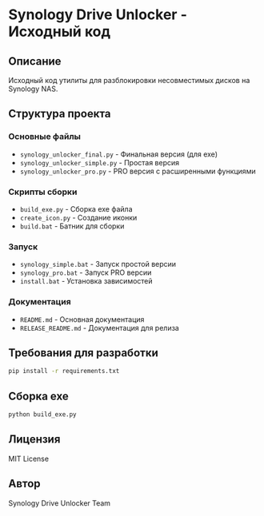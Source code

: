 # Synology Drive Unlocker - Исходный код

## Описание
Исходный код утилиты для разблокировки несовместимых дисков на Synology NAS.

## Структура проекта

### Основные файлы
- `synology_unlocker_final.py` - Финальная версия (для exe)
- `synology_unlocker_simple.py` - Простая версия
- `synology_unlocker_pro.py` - PRO версия с расширенными функциями

### Скрипты сборки
- `build_exe.py` - Сборка exe файла
- `create_icon.py` - Создание иконки
- `build.bat` - Батник для сборки

### Запуск
- `synology_simple.bat` - Запуск простой версии
- `synology_pro.bat` - Запуск PRO версии
- `install.bat` - Установка зависимостей

### Документация
- `README.md` - Основная документация
- `RELEASE_README.md` - Документация для релиза

## Требования для разработки

```bash
pip install -r requirements.txt
```

## Сборка exe

```bash
python build_exe.py
```

## Лицензия
MIT License

## Автор
Synology Drive Unlocker Team
